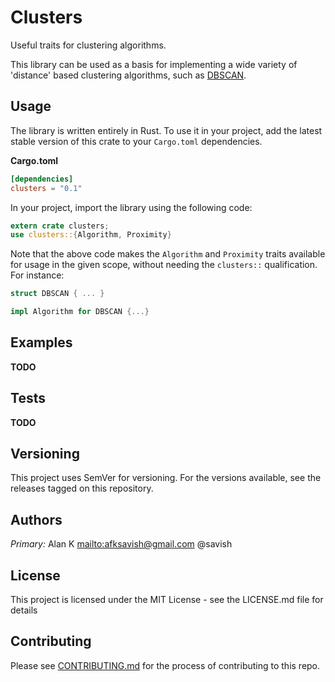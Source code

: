 # Clusters

Useful traits for clustering algorithms.

This library can be used as a basis for implementing a wide variety of 'distance' based clustering algorithms, such as [DBSCAN](1).

## Usage

The library is written entirely in Rust. To use it in your project, add the latest stable version of this crate to your `Cargo.toml` dependencies.

**Cargo.toml**

```toml
[dependencies]
clusters = "0.1"
```

In your project, import the library using the following code:

```rust
extern crate clusters;
use clusters::{Algorithm, Proximity}
```

Note that the above code makes the `Algorithm` and `Proximity` traits available for usage in the given scope, without needing the `clusters::` qualification. For instance:

```rust
struct DBSCAN { ... }

impl Algorithm for DBSCAN {...}
```

## Examples

**TODO**

## Tests

**TODO**

## Versioning

This project uses SemVer for versioning. For the versions available, see the releases tagged on this repository.

## Authors

_Primary:_ Alan K <mailto:afksavish@gmail.com> @savish

## License

This project is licensed under the MIT License - see the LICENSE.md file for details

## Contributing

Please see [CONTRIBUTING.md](2) for the process of contributing to this repo.

[1]: https://en.wikipedia.org/wiki/DBSCAN
[2]: ./CONTRIBUTING.md
